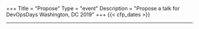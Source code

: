 +++
Title = "Propose"
Type = "event"
Description = "Propose a talk for DevOpsDays Washington, DC 2019"
+++
  {{< cfp_dates >}}

<hr>
